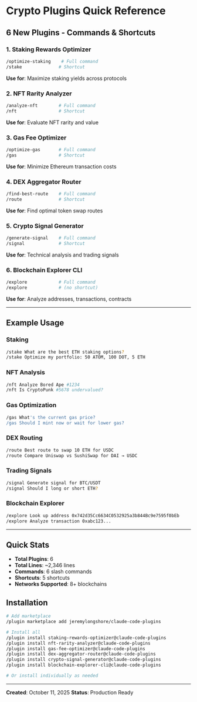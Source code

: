 # Crypto Plugins Quick Reference

## 6 New Plugins - Commands & Shortcuts

### 1. Staking Rewards Optimizer
```bash
/optimize-staking    # Full command
/stake              # Shortcut
```
**Use for**: Maximize staking yields across protocols

### 2. NFT Rarity Analyzer
```bash
/analyze-nft        # Full command
/nft                # Shortcut
```
**Use for**: Evaluate NFT rarity and value

### 3. Gas Fee Optimizer
```bash
/optimize-gas       # Full command
/gas                # Shortcut
```
**Use for**: Minimize Ethereum transaction costs

### 4. DEX Aggregator Router
```bash
/find-best-route    # Full command
/route              # Shortcut
```
**Use for**: Find optimal token swap routes

### 5. Crypto Signal Generator
```bash
/generate-signal    # Full command
/signal             # Shortcut
```
**Use for**: Technical analysis and trading signals

### 6. Blockchain Explorer CLI
```bash
/explore            # Full command
/explore            # (no shortcut)
```
**Use for**: Analyze addresses, transactions, contracts

---

## Example Usage

### Staking
```bash
/stake What are the best ETH staking options?
/stake Optimize my portfolio: 50 ATOM, 100 DOT, 5 ETH
```

### NFT Analysis
```bash
/nft Analyze Bored Ape #1234
/nft Is CryptoPunk #5678 undervalued?
```

### Gas Optimization
```bash
/gas What's the current gas price?
/gas Should I mint now or wait for lower gas?
```

### DEX Routing
```bash
/route Best route to swap 10 ETH for USDC
/route Compare Uniswap vs SushiSwap for DAI → USDC
```

### Trading Signals
```bash
/signal Generate signal for BTC/USDT
/signal Should I long or short ETH?
```

### Blockchain Explorer
```bash
/explore Look up address 0x742d35Cc6634C0532925a3b844Bc9e7595f0bEb
/explore Analyze transaction 0xabc123...
```

---

## Quick Stats

- **Total Plugins**: 6
- **Total Lines**: ~2,346 lines
- **Commands**: 6 slash commands
- **Shortcuts**: 5 shortcuts
- **Networks Supported**: 8+ blockchains

## Installation

```bash
# Add marketplace
/plugin marketplace add jeremylongshore/claude-code-plugins

# Install all
/plugin install staking-rewards-optimizer@claude-code-plugins
/plugin install nft-rarity-analyzer@claude-code-plugins
/plugin install gas-fee-optimizer@claude-code-plugins
/plugin install dex-aggregator-router@claude-code-plugins
/plugin install crypto-signal-generator@claude-code-plugins
/plugin install blockchain-explorer-cli@claude-code-plugins

# Or install individually as needed
```

---

**Created**: October 11, 2025
**Status**: Production Ready
